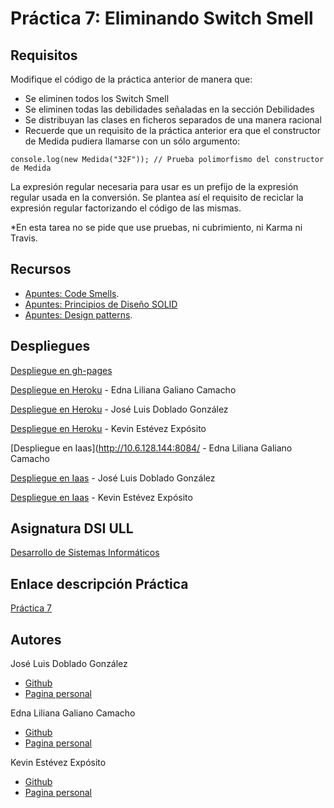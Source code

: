 # Práctica 7: Eliminando Switch Smell


## Requisitos

Modifique el código de la práctica anterior de manera que:

* Se eliminen todos los Switch Smell
* Se eliminen todas las debilidades señaladas en la sección Debilidades
* Se distribuyan las clases en ficheros separados de una manera racional
* Recuerde que un requisito de la práctica anterior era que el constructor de Medida pudiera llamarse con un sólo argumento:


```
console.log(new Medida("32F")); // Prueba polimorfismo del constructor de Medida
```

La expresión regular necesaria para usar es un prefijo de la expresión regular usada en la conversión. Se plantea así el requisito de reciclar la expresión regular factorizando el código de las mismas.

*En esta tarea no se pide que use pruebas, ni cubrimiento, ni Karma ni Travis.



## Recursos

* [Apuntes: Code Smells](https://casianorodriguezleon.gitbooks.io/ull-esit-1617/content/apuntes/patterns/codesmell.html).
* [Apuntes: Principios de Diseño SOLID](https://casianorodriguezleon.gitbooks.io/ull-esit-1617/content/apuntes/patterns/designprinciples.html)
* [Apuntes: Design patterns](https://casianorodriguezleon.gitbooks.io/ull-esit-1617/content/apuntes/patterns/).


## Despliegues

[Despliegue en gh-pages](https://ull-esit-dsi-1617.github.io/eliminando-switch-smell-edna-joseluis-kevin-35l2v3/)

[Despliegue en Heroku](https://eliminando-switch-smell.herokuapp.com/) - Edna Liliana Galiano Camacho

[Despliegue en Heroku](https://eliminando-smell.herokuapp.com/) - José Luis Doblado González

[Despliegue en Heroku](https://eliminando-switch-smells.herokuapp.com/) - Kevin Estévez Expósito

[Despliegue en Iaas](http://10.6.128.144:8084/ - Edna Liliana Galiano Camacho

[Despliegue en Iaas](http://10.6.128.38:8081/) - José Luis Doblado González

[Despliegue en Iaas](http://10.6.128.96:8088/) - Kevin Estévez Expósito

## Asignatura DSI ULL

[Desarrollo de Sistemas Informáticos](https://campusvirtual.ull.es/1617/course/view.php?id=1136)

## Enlace descripción Práctica

[Práctica 7](https://casianorodriguezleon.gitbooks.io/ull-esit-1617/content/practicas/practicanoswitchsmell.html)

## Autores

José Luis Doblado González  
* [Github](https://github.com/alu0100767001)
* [Pagina personal](https://alu0100767001.github.io/dsi-joseluis/)


Edna Liliana Galiano Camacho  
* [Github](https://github.com/ednagc)
* [Pagina personal](https://ednagc.github.io/edna-galiano/)

Kevin Estévez Expósito  
* [Github](https://github.com/alu0100821390)
* [Pagina personal](http://alu0100821390.github.io)
